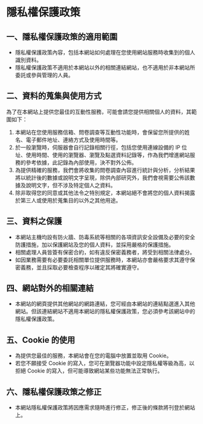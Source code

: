 
# 隱私權保護政策

## 一、隱私權保護政策的適用範圍

- 隱私權保護政策內容，包括本網站如何處理在您使用網站服務時收集到的個人識別資料。
- 隱私權保護政策不適用於本網站以外的相關連結網站，也不適用於非本網站所委託或參與管理的人員。

## 二、資料的蒐集與使用方式

為了在本網站上提供您最佳的互動性服務，可能會請您提供相關個人的資料，其範圍如下：

1. 本網站在您使用服務信箱、問卷調查等互動性功能時，會保留您所提供的姓名、電子郵件地址、連絡方式及使用時間等。
2. 於一般瀏覽時，伺服器會自行記錄相關行徑，包括您使用連線設備的 IP 位址、使用時間、使用的瀏覽器、瀏覽及點選資料記錄等，作為我們增進網站服務的參考依據，此記錄為內部使用，決不對外公佈。
3. 為提供精確的服務，我們會將收集的問卷調查內容進行統計與分析，分析結果將以統計後的數據或說明文字呈現，除供內部研究外，我們會視需要公佈該數據及說明文字，但不涉及特定個人之資料。
4. 除非取得您的同意或其他法令之特別規定，本網站絕不會將您的個人資料揭露於第三人或使用於蒐集目的以外之其他用途。

## 三、資料之保護

- 本網站主機均設有防火牆、防毒系統等相關的各項資訊安全設備及必要的安全防護措施，加以保護網站及您的個人資料，並採用嚴格的保護措施。
- 相關處理人員皆簽有保密合約，如有違反保密義務者，將受到相關法律處分。
- 如因業務需要有必要委託相關單位提供服務時，本網站亦會嚴格要求其遵守保密義務，並且採取必要檢查程序以確定其將確實遵守。

## 四、網站對外的相關連結

- 本網站的網頁提供其他網站的網路連結，您可經由本網站的連結點選進入其他網站。但該連結網站不適用本網站的隱私權保護政策，您必須參考該網站中的隱私權保護政策。

## 五、Cookie 的使用

- 為提供您最佳的服務，本網站會在您的電腦中放置並取用 Cookie。
- 若您不願接受 Cookie 的寫入，您可在瀏覽器功能中設定隱私權等級為高，以拒絕 Cookie 的寫入，但可能導致網站某些功能無法正常執行。

## 六、隱私權保護政策之修正

- 本網站隱私權保護政策將因應需求隨時進行修正，修正後的條款將刊登於網站上。
